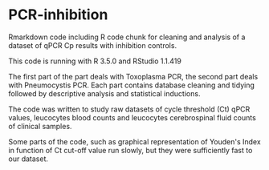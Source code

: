 # PCR-inhibition
Rmarkdown code including R code chunk for cleaning and analysis of a dataset of qPCR Cp results with inhibition controls.

This code is running with R 3.5.0 and RStudio 1.1.419

The first part of the part deals with Toxoplasma PCR, the second part deals with Pneumocystis PCR.
Each part contains database cleaning and tidying followed by descriptive analysis and statistical inductions.

The code was written to study raw datasets of cycle threshold (Ct) qPCR values, 
leucocytes blood counts and leucocytes cerebrospinal fluid counts of clinical samples.

Some parts of the code, such as graphical representation of Youden's Index in function of Ct cut-off value
run slowly, but they were sufficiently fast to our dataset.


